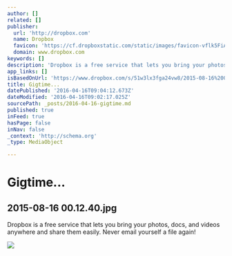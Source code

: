 ```yaml
---
author: []
related: []
publisher:
  url: 'http://dropbox.com'
  name: Dropbox
  favicon: 'https://cf.dropboxstatic.com/static/images/favicon-vflk5FiAC.ico'
  domain: www.dropbox.com
keywords: []
description: 'Dropbox is a free service that lets you bring your photos, docs, and videos anywhere and share them easily. Never email yourself a file again!'
app_links: []
isBasedOnUrl: 'https://www.dropbox.com/s/51w3lx3fga24vw8/2015-08-16%2000.12.40.jpg?dl=0'
title: Gigtime...
datePublished: '2016-04-16T09:04:12.673Z'
dateModified: '2016-04-16T09:02:17.025Z'
sourcePath: _posts/2016-04-16-gigtime.md
published: true
inFeed: true
hasPage: false
inNav: false
_context: 'http://schema.org'
_type: MediaObject

---
```

# Gigtime...

<article style=""><h1>2015-08-16 00.12.40.jpg</h1><p>Dropbox is a free service that lets you bring your photos, docs, and videos anywhere and share them easily. Never email yourself a file again!</p><img src="https://photos-5.dropbox.com/t/2/AADC2amTe0Ixgb9cOVB6fF6zjMCzeH_0GGWj0_fPs164ng/12/503293029/jpeg/1024x768/2/_/0/4/2015-08-16%2000.12.40.jpg/COXI_u8BIAIoAg/51w3lx3fga24vw8/AACDSI7lAuUcaxhpj8WmZLV_a/2015-08-16%2000.12.40.jpg" /></article>